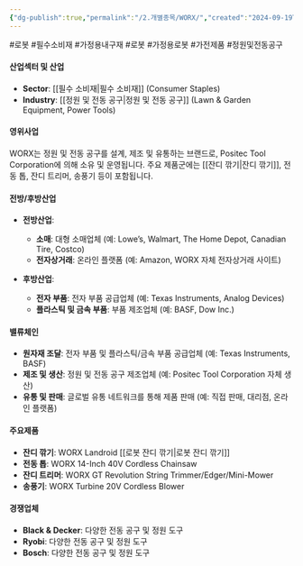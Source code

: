 ```yaml
---
{"dg-publish":true,"permalink":"/2.개별종목/WORX/","created":"2024-09-19T14:36:27.128+09:00","updated":"2025-06-03T20:06:02.155+09:00"}
---
```


#로봇 #필수소비재 #가정용내구재 #로봇 #가정용로봇 #가전제품 #정원및전동공구


#### 산업섹터 및 산업

- **Sector**: [[필수 소비재\|필수 소비재]] (Consumer Staples)
- **Industry**: [[정원 및 전동 공구\|정원 및 전동 공구]] (Lawn & Garden Equipment, Power Tools)

#### 영위사업

WORX는 정원 및 전동 공구를 설계, 제조 및 유통하는 브랜드로, Positec Tool Corporation에 의해 소유 및 운영됩니다. 주요 제품군에는 [[잔디 깎기\|잔디 깎기]], 전동 톱, 잔디 트리머, 송풍기 등이 포함됩니다.

#### 전방/후방산업

- **전방산업**:
    - **소매**: 대형 소매업체 (예: Lowe’s, Walmart, The Home Depot, Canadian Tire, Costco)
    - **전자상거래**: 온라인 플랫폼 (예: Amazon, WORX 자체 전자상거래 사이트)
      
- **후방산업**:
    - **전자 부품**: 전자 부품 공급업체 (예: Texas Instruments, Analog Devices)
    - **플라스틱 및 금속 부품**: 부품 제조업체 (예: BASF, Dow Inc.)

#### 밸류체인

- **원자재 조달**: 전자 부품 및 플라스틱/금속 부품 공급업체 (예: Texas Instruments, BASF)
- **제조 및 생산**: 정원 및 전동 공구 제조업체 (예: Positec Tool Corporation 자체 생산)
- **유통 및 판매**: 글로벌 유통 네트워크를 통해 제품 판매 (예: 직접 판매, 대리점, 온라인 플랫폼)

#### 주요제품

- **잔디 깎기**: WORX Landroid [[로봇 잔디 깎기\|로봇 잔디 깎기]]
- **전동 톱**: WORX 14-Inch 40V Cordless Chainsaw
- **잔디 트리머**: WORX GT Revolution String Trimmer/Edger/Mini-Mower
- **송풍기**: WORX Turbine 20V Cordless Blower

#### 경쟁업체

- **Black & Decker**: 다양한 전동 공구 및 정원 도구
- **Ryobi**: 다양한 전동 공구 및 정원 도구
- **Bosch**: 다양한 전동 공구 및 정원 도구